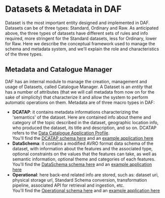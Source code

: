 # Datasets & Metadata in DAF
Dataset is the most important entity designed and implemented in DAF. Datasets can be of three types: Standard, Ordinary and Raw. As anticipated above, the three types of datasets have different sets of rules and info required, more stringent for the Standard datasets, less for Ordinary, lower for Raw. Here we describe the conceptual framework used to manage the schema and metadata system, and we'll explain the role and characteristics of the three types.

## Metadata and Catalogue Manager
DAF has an internal module to manage the creation, management and usage of Datasets, called Catalogue Manager. A Dataset is an *entity* that has a number of attributes (that we will call metadata from now on for the sake of simplicity) that characterize it and allow the system to perform automatic operations on them. Metadata are of three macro types in DAF:
- **DCATAP**: it contains metadata informations characterizing the 'semantics' of the dataset. Here are contained info about theme and category of the topic described in the dataset, geographic location info, who produced the dataset, its title and description, and so on. DCATAP refers to the [Data Catalogue Application Profile](https://joinup.ec.europa.eu/asset/dcat_application_profile/description).   
You'll find the [DCATAP schema here](https://github.com/lilloraffa/daf-project/blob/master/datamgmt/metadata/md-dcatapit.json) and an [example application here](https://github.com/lilloraffa/daf-project/blob/master/datamgmt/metadata/example/data-dcatapit.json)
- **DataSchema**: it contains a modified AVRO format data schema of the dataset, with information about the features and the associated type, optional constraints on the values that the features can take, as well as semantic information, optional theme and categories of each features.  
You'll find the [DataSchema schema here](https://github.com/lilloraffa/daf-project/blob/master/datamgmt/metadata/md-dataschema.json) and an [example application here](https://github.com/lilloraffa/daf-project/blob/master/datamgmt/metadata/example/data-dataschema.json)
- **Operational**: here back-end related info are stored, such as: dataset uri, physical storage url, Standard Schema conversion, transformation pipeline, associated API for retrieval and ingestion, etc.  
You'll find the [Operational schema here](https://github.com/lilloraffa/daf-project/blob/master/datamgmt/metadata/md-operational.json) and an [example application here](https://github.com/lilloraffa/daf-project/blob/master/datamgmt/metadata/example/data-operational.json)
